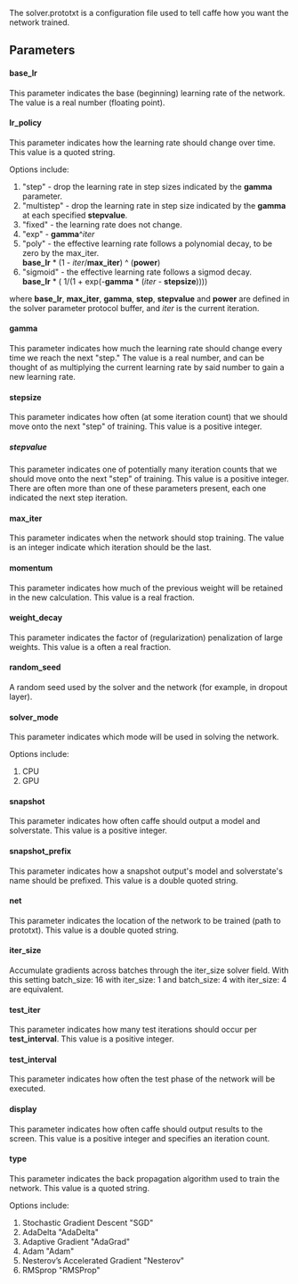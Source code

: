 The solver.prototxt is a configuration file used to tell caffe how you want the network trained.

## Parameters

#### base_lr  

This parameter indicates the base (beginning) learning rate of the network. The value is a real number (floating point).

#### lr_policy

This parameter indicates how the learning rate should change over time. This value is a quoted string.

Options include:

1. "step" - drop the learning rate in step sizes indicated by the **gamma** parameter.
1. "multistep" - drop the learning rate in step size indicated by the **gamma** at each specified **stepvalue**.
1. "fixed" - the learning rate does not change.
1. "exp" - **gamma**^_iter_
1. "poly" - the effective learning rate follows a polynomial decay, to be zero by the max_iter.  
**base_lr** * (1 - _iter_/**max_iter**) ^ (**power**)
1. "sigmoid" -  the effective learning rate follows a sigmod decay.  
**base_lr** * ( 1/(1 + exp(-**gamma** * (_iter_ - **stepsize**))))

where **base_lr**, **max_iter**, **gamma**, **step**, **stepvalue** and **power** are defined in the solver parameter protocol buffer, and _iter_ is the current iteration.

#### gamma

This parameter indicates how much the learning rate should change every time we reach the next "step." The value is a real number, and can be thought of as multiplying the current learning rate by said number to gain a new learning rate.

#### stepsize

This parameter indicates how often (at some iteration count) that we should move onto the next "step" of training. This value is a positive integer.

##### stepvalue

This parameter indicates one of potentially many iteration counts that we should move onto the next "step" of training. This value is a positive integer. There are often more than one of these parameters present, each one indicated the next step iteration.

#### max_iter

This parameter indicates when the network should stop training. The value is an integer indicate which iteration should be the last.

#### momentum

This parameter indicates how much of the previous weight will be retained in the new calculation. This value is a real fraction.

#### weight_decay

This parameter indicates the factor of (regularization) penalization of large weights. This value is a often a real fraction.

#### random_seed

A random seed used by the solver and the network (for example, in dropout layer).

#### solver_mode

This parameter indicates which mode will be used in solving the network.

Options include:

1. CPU
1. GPU

#### snapshot

This parameter indicates how often caffe should output a model and solverstate. This value is a positive integer.

#### snapshot_prefix

This parameter indicates how a snapshot output's model and solverstate's name should be prefixed. This value is a double quoted string.

#### net

This parameter indicates the location of the network to be trained (path to prototxt). This value is a double quoted string.

#### iter_size
Accumulate gradients across batches through the iter_size solver field. With this setting batch_size: 16 with iter_size: 1 and batch_size: 4 with iter_size: 4 are equivalent.

#### test_iter

This parameter indicates how many test iterations should occur per **test_interval**. This value is a positive integer.

#### test_interval

This parameter indicates how often the test phase of the network will be executed.

#### display

This parameter indicates how often caffe should output results to the screen. This value is a positive integer and specifies an iteration count.

#### type

This parameter indicates the back propagation algorithm used to train the network. This value is a quoted string.

Options include:

1. Stochastic Gradient Descent "SGD"
1. AdaDelta "AdaDelta"
1. Adaptive Gradient "AdaGrad"
1. Adam "Adam"
1. Nesterov’s Accelerated Gradient "Nesterov"
1. RMSprop "RMSProp"